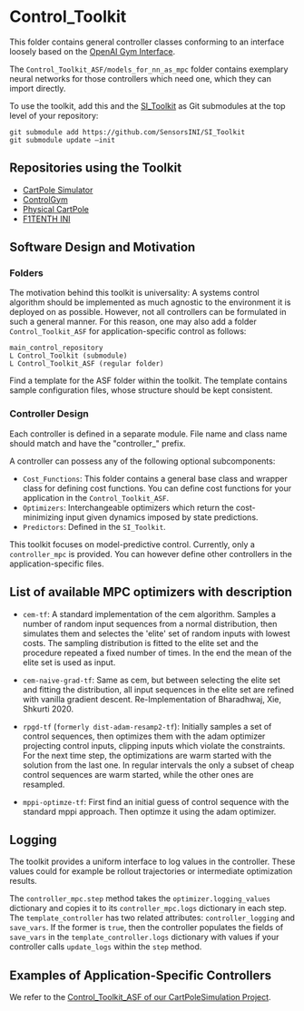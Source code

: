 # Control_Toolkit

This folder contains general controller classes conforming to an interface loosely based on the [OpenAI Gym Interface](https://arxiv.org/pdf/1606.01540).

The `Control_Toolkit_ASF/models_for_nn_as_mpc` folder contains exemplary neural networks for those controllers which need one, which they can import directly.

To use the toolkit, add this and the [SI_Toolkit](https://github.com/SensorsINI/SI_Toolkit) as Git submodules at the top level of your repository:

```
git submodule add https://github.com/SensorsINI/SI_Toolkit
git submodule update –init
```


## Repositories using the Toolkit

- <a href="https://github.com/SensorsINI/CartPoleSimulation/tree/reproduction_of_results_sep22" target="_blank">CartPole Simulator</a>
- <a href="https://github.com/frehe/ControlGym/tree/reproduction_of_results_sep22" target="_blank">ControlGym</a>
- <a href="https://github.com/neuromorphs/physical-cartpole/tree/reproduction_of_results_sep2022_physical_cartpole" target="_blank">Physical CartPole</a>
- <a href="https://github.com/F1Tenth-INI/f1tenth_development_gym" target="_blank">F1TENTH INI</a>


## Software Design and Motivation

### Folders

The motivation behind this toolkit is universality: A systems control algorithm should be implemented as much agnostic to the environment it is deployed on as possible. However, not all controllers can be formulated in such a general manner. For this reason, one may also add a folder `Control_Toolkit_ASF` for application-specific control as follows:

```
main_control_repository
L Control_Toolkit (submodule)
L Control_Toolkit_ASF (regular folder)
```

Find a template for the ASF folder within the toolkit. The template contains sample configuration files, whose structure should be kept consistent.

### Controller Design

Each controller is defined in a separate module. File name and class name should match and have the "controller_" prefix.

A controller can possess any of the following optional subcomponents:

- `Cost_Functions`: This folder contains a general base class and wrapper class for defining cost functions. You can define cost functions for your application in the `Control_Toolkit_ASF`.
- `Optimizers`: Interchangeable optimizers which return the cost-minimizing input given dynamics imposed by state predictions.
- `Predictors`: Defined in the `SI_Toolkit`.

This toolkit focuses on model-predictive control. Currently, only a `controller_mpc` is provided. You can however define other controllers in the application-specific files.


## List of available MPC optimizers with description
    
- `cem-tf`:
    A standard implementation of the cem algorithm. Samples a number of random input sequences from a normal distribution,
    then simulates them and selectes the 'elite' set of random inputs with lowest costs. The sampling distribution
    is fitted to the elite set and the procedure repeated a fixed number of times. 
    In the end the mean of the elite set is used as input.

- `cem-naive-grad-tf`:
    Same as cem, but between selecting the elite set and fitting the distribution, all input sequences in the elite
    set are refined with vanilla gradient descent. Re-Implementation of Bharadhwaj, Xie, Shkurti 2020.

- `rpgd-tf` (`formerly dist-adam-resamp2-tf`):
    Initially samples a set of control sequences, then optimizes them with the adam optimizer projecting control inputs,
    clipping inputs which violate the constraints. For the next time step, the optimizations are warm started with
    the solution from the last one. In regular intervals the only a subset of cheap control sequences are 
    warm started, while the other ones are resampled.

- `mppi-optimze-tf`:
    First find an initial guess of control sequence with the standard mppi approach. Then optimze it using the adam
    optimizer.


## Logging

The toolkit provides a uniform interface to log values in the controller. These values could for example be rollout trajectories or intermediate optimization results.

The `controller_mpc.step` method takes the `optimizer.logging_values` dictionary and copies it to its `controller_mpc.logs` dictionary in each step. The `template_controller` has two related attributes: `controller_logging` and `save_vars`. If the former is `true`, then the controller populates the fields of `save_vars` in the `template_controller.logs` dictionary with values if your controller calls `update_logs` within the `step` method.


## Examples of Application-Specific Controllers

We refer to the [Control_Toolkit_ASF of our CartPoleSimulation Project](https://github.com/SensorsINI/CartPoleSimulation/tree/master/Control_Toolkit_ASF/Controllers).
